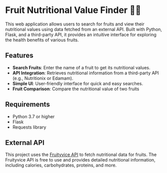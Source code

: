 # Fruit Nutritional Value Finder 🍎🍌

This web application allows users to search for fruits and view their nutritional values using data fetched from an external API. Built with Python, Flask, and a third-party API, it provides an intuitive interface for exploring the health benefits of various fruits.

## Features
- **Search Fruits**: Enter the name of a fruit to get its nutritional values.
- **API Integration**: Retrieves nutritional information from a third-party API (e.g., Nutritionix or Edamam).
- **Simple UI**: User-friendly interface for quick and easy searches.
- **Fruit Comparison**: Compare the nutritional value of two fruits

## Requirements
- Python 3.7 or higher
- Flask
- Requests library

## External API
This project uses the [Fruityvice API](https://www.fruityvice.com/) to fetch nutritional data for fruits. The Fruityvice API is free to use and provides detailed nutritional information, including calories, carbohydrates, proteins, and more.
